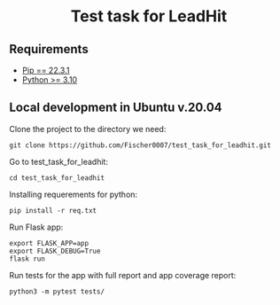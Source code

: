  <h1 align="center">Test task for LeadHit</h1>
 
 ## Requirements

- [Pip == 22.3.1](https://pypi.org/project/pip/)
- [Python >= 3.10](https://www.python.org/downloads/release/python-3100/)

 ## Local development in Ubuntu v.20.04
 
Clone the project to the directory we need:

```shell
git clone https://github.com/Fischer0007/test_task_for_leadhit.git
```

Go to  test_task_for_leadhit:

```shell
cd test_task_for_leadhit
```

Installing requerements for python:

```shell
pip install -r req.txt
```

Run Flask app:

```shell
export FLASK_APP=app
export FLASK_DEBUG=True
flask run
```

Run tests for the app with full report and app coverage report:

```shell
python3 -m pytest tests/
```
